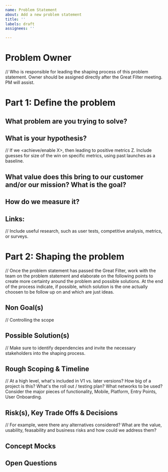```yaml
---
name: Problem Statement 
about: Add a new problem statement
title: ''
labels: draft
assignees: ''

---
```

# Problem Owner

  // Who is responsible for leading the shaping process of this problem statement. Owner should be assigned directly after the Great Filter meeting. PM will assist. 

# Part 1: Define the problem

## What problem are you trying to solve?

## What is your hypothesis?

  // If we <achieve/enable X>, then <user behavior Y changes in this way> leading to positive metrics Z. Include guesses for size of the win on specific metrics, using past launches as a baseline. 

## What value does this bring to our customer and/or our mission? What is the goal?

## How do we measure it?

## Links:
  
  // Include useful research, such as user tests, competitive analysis, metrics, or surveys.
  
  

# Part 2: Shaping the problem 
  
  // Once the problem statement has passed the Great Filter, work with the team on the problem statement and elaborate on the following points to create more certainty around the problem and possible solutions. At the end of the process indicate, if possible, which solution is the one actually choosen to be follow up on and which are just ideas.

## Non Goal(s)
  
  // Controlling the scope 
 
## Possible Solution(s) 
  
  // Make sure to identify dependencies and invite the necessary stakeholders into the shaping process. 

## Rough Scoping & Timeline

  // At a high level, what's included in V1 vs. later versions? How big of a project is this? What's the roll out / testing plan? What networks to be used? Consider the major pieces of functionality, Mobile, Platform, Entry Points, User Onboarding.

## Risk(s), Key Trade Offs & Decisions

  // For example, were there any alternatives considered? What are the value, usability, feasability and business risks and how could we address them? 

## Concept Mocks
 
## Open Questions
